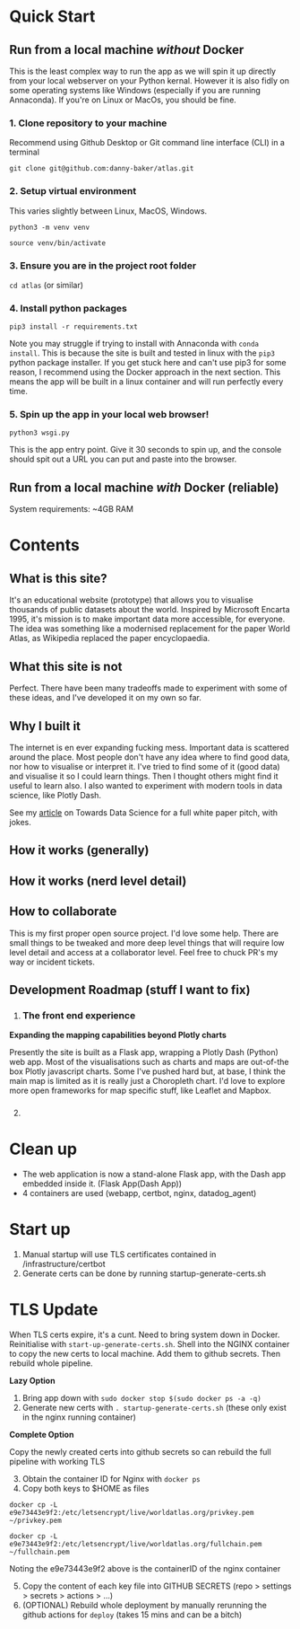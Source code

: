 # Quick Start

## Run from a local machine *without* Docker 

This is the least complex way to run the app as we will spin it up directly from your local webserver on your Python kernal. However it is also fidly on some operating systems like Windows (especially if you are running Annaconda). If you're on Linux or MacOs, you should be fine.

### 1. Clone repository to your machine 

Recommend using Github Desktop or Git command line interface (CLI) in a terminal

`git clone git@github.com:danny-baker/atlas.git`

### 2. Setup virtual environment 

This varies slightly between Linux, MacOS, Windows. 

`python3 -m venv venv`

`source venv/bin/activate`

### 3. Ensure you are in the project root folder

`cd atlas` (or similar)

### 4. Install python packages

`pip3 install -r requirements.txt`

Note you may struggle if trying to install with Annaconda with `conda install`. This is because the site is built and tested in linux with the `pip3` python package installer. If you get stuck here and can't use pip3 for some reason, I recommend using the Docker approach in the next section. This means the app will be built in a linux container and will run perfectly every time.

### 5. Spin up the app in your local web browser!

`python3 wsgi.py`

This is the app entry point. Give it 30 seconds to spin up, and the console should spit out a URL you can put and paste into the browser.

## Run from a local machine *with* Docker (reliable)



System requirements: ~4GB RAM

# Contents

## What is this site?

It's an educational website (prototype) that allows you to visualise thousands of public datasets about the world. Inspired by Microsoft Encarta 1995, it's mission is to make important data more accessible, for everyone. The idea was something like a modernised replacement for the paper World Atlas, as Wikipedia replaced the paper encyclopaedia.

## What this site is not

Perfect. There have been many tradeoffs made to experiment with some of these ideas, and I've developed it on my own so far.

## Why I built it

The internet is en ever expanding fucking mess. Important data is scattered around the place. Most people don't have any idea where to find good data, nor how to visualise or interpret it. I've tried to find some of it (good data) and visualise it so I could learn things. Then I thought others might find it useful to learn also. I also wanted to experiment with modern tools in data science, like Plotly Dash.

See my [article](https://medium.com/towards-data-science/ive-built-a-public-world-atlas-with-2-500-datasets-to-explore-8b9ae799e345) on Towards Data Science for a full white paper pitch, with jokes.

## How it works (generally)

## How it works (nerd level detail)

## How to collaborate

This is my first proper open source project. I'd love some help. There are small things to be tweaked and more deep level things that will require low level detail and access at a collaborator level. Feel free to chuck PR's my way or incident tickets.

## Development Roadmap (stuff I want to fix)

1. ### The front end experience

**Expanding the mapping capabilities beyond Plotly charts**

Presently the site is built as a Flask app, wrapping a Plotly Dash (Python) web app. Most of the visualisations such as charts and maps are out-of-the box Plotly javascript charts. Some I've pushed hard but, at base, I think the main map is limited as it is really just a Choropleth chart. I'd love to explore more open frameworks for map specific stuff, like Leaflet and Mapbox.

2. ### 




# Clean up


* The web application is now a stand-alone Flask app, with the Dash app embedded inside it. (Flask App(Dash App))
* 4 containers are used (webapp, certbot, nginx, datadog_agent)

# Start up
1. Manual startup will use TLS certificates contained in /infrastructure/certbot
2. Generate certs can be done by running startup-generate-certs.sh

# TLS Update

When TLS certs expire, it's a cunt. Need to bring system down in Docker. Reinitialise with `start-up-generate-certs.sh`. Shell into the NGINX container to copy the new certs to local machine. Add them to github secrets. Then rebuild whole pipeline.

**Lazy Option**
1. Bring app down with `sudo docker stop $(sudo docker ps -a -q)`
2. Generate new certs with `. startup-generate-certs.sh` (these only exist in the nginx running container)

**Complete Option**

Copy the newly created certs into github secrets so can rebuild the full pipeline with working TLS

3. Obtain the container ID for Nginx with `docker ps`
4. Copy both keys to $HOME as files 

`docker cp -L e9e73443e9f2:/etc/letsencrypt/live/worldatlas.org/privkey.pem ~/privkey.pem`

`docker cp -L e9e73443e9f2:/etc/letsencrypt/live/worldatlas.org/fullchain.pem ~/fullchain.pem`

Noting the e9e73443e9f2 above is the containerID of the nginx container

5. Copy the content of each key file into GITHUB SECRETS (repo > settings > secrets > actions > ...)
6. (OPTIONAL) Rebuild whole deployment by manually rerunning the github actions for `deploy` (takes 15 mins and can be a bitch)




